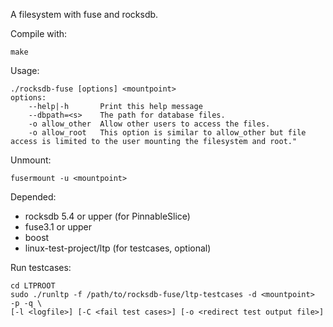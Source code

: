 ﻿
A filesystem with fuse and rocksdb.

Compile with:

    make

Usage:

    ./rocksdb-fuse [options] <mountpoint>
    options:
        --help|-h       Print this help message
        --dbpath=<s>    The path for database files.
        -o allow_other  Allow other users to access the files.
        -o allow_root   This option is similar to allow_other but file access is limited to the user mounting the filesystem and root."

Unmount:

    fusermount -u <mountpoint>
Depended:
* rocksdb 5.4 or upper (for PinnableSlice)
* fuse3.1 or upper
* boost
* linux-test-project/ltp (for testcases, optional)

Run testcases:

    cd LTPROOT
    sudo ./runltp -f /path/to/rocksdb-fuse/ltp-testcases -d <mountpoint>   -p -q \
    [-l <logfile>] [-C <fail test cases>] [-o <redirect test output file>] 
    

